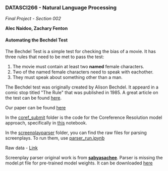 ### DATASCI266 - Natural Language Processing
*Final Project - Section 002*

__Alec Naidoo, Zachary Fenton__

#### Automating the Bechdel Test ####

The Bechdel Test is a simple test for checking the bias of a movie. It has three rules that need to be met to pass the test:

1. The movie must contain at least two __named__ female characters.
2. Two of the named female characters need to speak with eachother.
3. They must speak about something other than a man.

The Bechdel test was originally created by Alison Bechdel. It appeard in a comic stop titled "The Rule" that was published in 1985. A great article on the test can be found [here](https://lithub.com/read-the-1985-comic-strip-that-inspired-the-bechdel-test/).

Our paper can be found [here](https://github.com/zfenton/W266_Final/blob/main/Automatic%20Bechdel.pdf)

In the [coref_submit](https://github.com/zfenton/W266_Final/tree/main/coref_submit) folder is the code for the Coreference Resolution model approach, specifically in [this](https://github.com/zfenton/W266_Final/blob/main/coref_submit/poetry-mica-char-coref/241113_experiment.ipynb) notebook.

In the [screenplayparser](https://github.com/zfenton/W266_Final/tree/main/screenplayparser) folder, you can find the raw files for parsing screenplays. To run them, use [parser_run.ipynb](https://github.com/zfenton/W266_Final/blob/main/parser_run.ipynb)

Raw data - [Link](https://huggingface.co/datasets/mocboch/movie_scripts/tree/main)

Screenplay parser original work is from [__sabyasachee__](https://github.com/usc-sail/mica-screenplay-parser/tree/main). Parser is missing the model.pt file for pre-trained model weights. It can be downloaded [here](https://github.com/usc-sail/mica-screenplay-parser/tree/main/screenplayparser)
